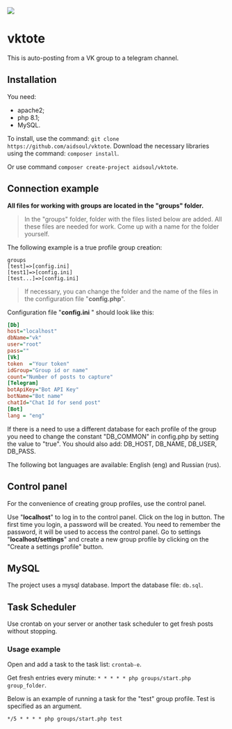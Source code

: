 <a  href="https://github.com/aidsoul/vktote/releases/latest"  title="GitHub release">
<img  src="https://img.shields.io/github/v/release/aidsoul/vktote">
</a>

# vktote

This is auto-posting from a VK group to a telegram channel.
  
## Installation
  
You need:
 - apache2;
 - php 8.1;
 - MySQL.

To install, use the command: `git clone https://github.com/aidsoul/vktote`.
Download the necessary libraries using the command: `composer install`.

Or use command `composer create-project aidsoul/vktote`.

## Connection example
**All files for working with groups are located in the "groups" folder.**

> In the "groups" folder, folder with the files listed below are added. All these files are needed for work. Come up with a name for the folder yourself. 

The following example is a true profile group creation:
```
groups
[test]=>[config.ini]
[test1]=>[config.ini]
[test...]=>[config.ini]
```
>If necessary, you can change the folder and the name of the files in the configuration file "**config.php**".

Configuration file "**config.ini** " should look like this:
```ini
[Db]
host="localhost"
dbName="vk"
user="root"
pass=""
[Vk]
token  ="Your token"
idGroup="Group id or name"
count="Number of posts to capture"
[Telegram]
botApiKey="Bot API Key"
botName="Bot name"
chatId="Chat Id for send post"
[Bot]
lang = "eng"
```
If there is a need to use a different database for each profile of the group you need to change the constant "DB_COMMON" in config.php by setting the value to "true". You should also add: DB_HOST, DB_NAME, DB_USER, DB_PASS.

The following bot languages are available: English (eng) and Russian (rus).

## Сontrol panel

For the convenience of creating group profiles, use the control panel.

Use "**localhost**" to log in to the control panel.
Click on the log in button.
The first time you login, a password will be created. You need to remember the password, it will be used to access the control panel.
Go to settings  "**localhost/settings**" and create a new group profile by clicking on the "Create a settings profile" button.

## MySQL

The project uses a mysql database.
Import the database file: `db.sql`.

## Task Scheduler

Use crontab on your server or another task scheduler to get fresh posts without stopping.
 
### Usage example

Open and add a task to the task list: `crontab-e`.

Get fresh entries every minute: `* * * * * php groups/start.php group_folder`.

Below is an example of running a task for the "test" group profile. Test is specified as an argument.
```
*/5 * * * * php groups/start.php test
```